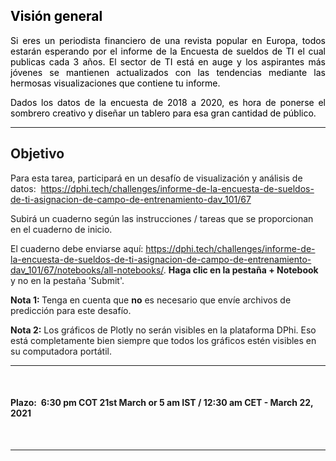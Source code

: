 <h2 style="text-align:justify"><span style="color:#000000">Visi&oacute;n general</span></h2>

<p style="text-align:justify"><span style="color:#000000">Si eres un periodista financiero de una revista popular en Europa, todos estar&aacute;n esperando por el informe de la Encuesta de sueldos de TI el cual publicas cada 3 a&ntilde;os. El sector de TI est&aacute; en auge y los aspirantes m&aacute;s j&oacute;venes se mantienen actualizados con las tendencias mediante las hermosas visualizaciones que contiene tu informe.</span></p>

<p style="text-align:justify"><span style="color:#000000">Dados los datos de la encuesta de 2018 a 2020, es hora de ponerse el sombrero creativo y dise&ntilde;ar un tablero para esa gran cantidad de p&uacute;blico.</span></p>

<hr />
<h2>Objetivo</h2>

<p>Para esta tarea, participar&aacute; en un desaf&iacute;o de visualizaci&oacute;n y an&aacute;lisis de datos:&nbsp;&nbsp;<a href="https://dphi.tech/challenges/informe-de-la-encuesta-de-sueldos-de-ti-asignacion-de-campo-de-entrenamiento-dav_101/67/overview/about" target="_blank">https://dphi.tech/challenges/informe-de-la-encuesta-de-sueldos-de-ti-asignacion-de-campo-de-entrenamiento-dav_101/67</a></p>

<p>Subir&aacute; un cuaderno seg&uacute;n las instrucciones / tareas que se proporcionan en el cuaderno de inicio.</p>

<p>El cuaderno debe enviarse aqu&iacute;: <a href="https://dphi.tech/challenges/informe-de-la-encuesta-de-sueldos-de-ti-asignacion-de-campo-de-entrenamiento-dav_101/67/notebooks/all-notebooks/" target="_blank">https://dphi.tech/challenges/informe-de-la-encuesta-de-sueldos-de-ti-asignacion-de-campo-de-entrenamiento-dav_101/67/notebooks/all-notebooks/</a>. <strong>Haga clic en la pesta&ntilde;a + Notebook</strong> y no en la pesta&ntilde;a &#39;Submit&#39;.</p>

<p><strong>Nota 1:&nbsp;</strong>Tenga en cuenta que <strong>no</strong> es necesario que env&iacute;e archivos de predicci&oacute;n para este desaf&iacute;o.</p>

<p><strong>Nota 2:</strong> Los gr&aacute;ficos de Plotly no ser&aacute;n visibles en la plataforma DPhi. Eso est&aacute; completamente bien siempre que todos los gr&aacute;ficos est&eacute;n visibles en su computadora port&aacute;til.</p>

<hr />
<p>&nbsp;</p>

<h4><strong>Plazo:&nbsp;</strong> 6:30 pm COT 21st&nbsp;March or 5&nbsp;am IST / 12:30 am CET - March 22, 2021</h4>

<p>&nbsp;</p>

<hr />
<p>&nbsp;</p>